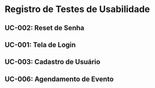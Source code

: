 # Registro de Testes de Usabilidade

## UC-002: Reset de Senha
## UC-001: Tela de Login
## UC-003: Cadastro de Usuário
## UC-006: Agendamento de Evento

